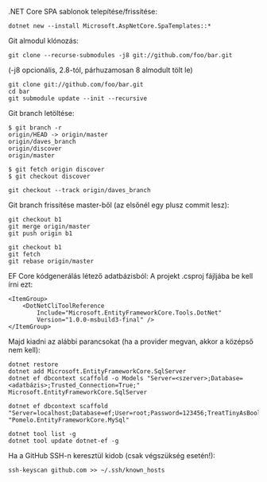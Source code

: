 .NET Core SPA sablonok telepítése/frissítése:
```
dotnet new --install Microsoft.AspNetCore.SpaTemplates::*
```

Git almodul klónozás:
```
git clone --recurse-submodules -j8 git://github.com/foo/bar.git
```
(-j8 opcionális, 2.8-tól, párhuzamosan 8 almodult tölt le)
```
git clone git://github.com/foo/bar.git
cd bar
git submodule update --init --recursive
```

Git branch letöltése:
```
$ git branch -r
origin/HEAD -> origin/master
origin/daves_branch
origin/discover
origin/master

$ git fetch origin discover
$ git checkout discover

git checkout --track origin/daves_branch
```

Git branch frissítése master-ből (az elsőnél egy plusz commit lesz):
```
git checkout b1
git merge origin/master
git push origin b1
```

```
git checkout b1
git fetch
git rebase origin/master
```

EF Core kódgenerálás létező adatbázisból:
A projekt .csproj fájljába be kell írni ezt:
```
<ItemGroup>
    <DotNetCliToolReference
        Include="Microsoft.EntityFrameworkCore.Tools.DotNet"
        Version="1.0.0-msbuild3-final" />
</ItemGroup>
```

Majd kiadni az alábbi parancsokat (ha a provider megvan, akkor a középső nem kell):
```
dotnet restore
dotnet add Microsoft.EntityFrameworkCore.SqlServer
dotnet ef dbcontext scaffold -o Models "Server=<szerver>;Database=<adatbázis>;Trusted_Connection=True;" Microsoft.EntityFrameworkCore.SqlServer
```

```
dotnet ef dbcontext scaffold "Server=localhost;Database=ef;User=root;Password=123456;TreatTinyAsBoolean=true;" "Pomelo.EntityFrameworkCore.MySql"
```

```
dotnet tool list -g
dotnet tool update dotnet-ef -g
```

Ha a GitHub SSH-n keresztül kidob (csak végszükség esetén!):
```
ssh-keyscan github.com >> ~/.ssh/known_hosts
```
